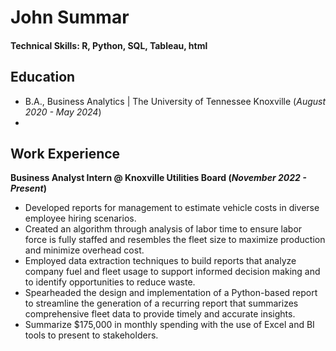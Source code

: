 # John Summar

#### Technical Skills: R, Python, SQL, Tableau, html

## Education
- B.A., Business Analytics | The University of Tennessee Knoxville (_August 2020 - May 2024_)
- 
## Work Experience
**Business Analyst Intern @ Knoxville Utilities Board (_November 2022 - Present_)**
-  Developed reports for management to estimate vehicle costs in diverse employee hiring scenarios.
- Created an algorithm through analysis of labor time to ensure labor force is fully staffed and resembles the fleet size to maximize production and minimize overhead cost.
- Employed data extraction techniques to build reports that analyze company fuel and fleet usage to support informed decision making and to identify opportunities to reduce waste.
- Spearheaded the design and implementation of a Python-based report to streamline the generation of a recurring report that summarizes comprehensive fleet data to provide timely and accurate insights.
- Summarize $175,000 in monthly spending with the use of Excel and BI tools to present to stakeholders.
